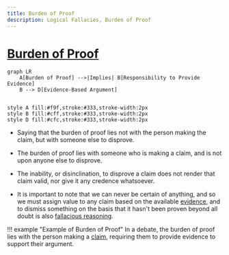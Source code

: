 ```yaml
---
title: Burden of Proof
description: Logical Fallacies, Burden of Proof
---
```


# [Burden of Proof](https://en.wikipedia.org/wiki/Burden_of_proof_(philosophy))

```mermaid
graph LR
    A[Burden of Proof] -->|Implies| B[Responsibility to Provide Evidence]
    B --> D[Evidence-Based Argument]
    

style A fill:#f9f,stroke:#333,stroke-width:2px
style B fill:#cff,stroke:#333,stroke-width:2px
style D fill:#cfc,stroke:#333,stroke-width:2px
```

- Saying that the burden of proof lies not with the person making the claim, but with someone else to disprove.

- The burden of proof lies with someone who is making a claim, and is not upon anyone else to disprove. 

- The inability, or disinclination, to disprove a claim does not render that claim valid, nor give it any credence whatsoever. 

- It is important to note that we can never be certain of anything, and so we must assign value to any claim based on the available [evidence](https://en.wikipedia.org/wiki/Evidence), and to dismiss something on the basis that it hasn't been proven beyond all doubt is also [fallacious reasoning](https://en.wikipedia.org/wiki/Fallacy).

!!! example "Example of Burden of Proof"
    In a debate, the burden of proof lies with the person making a [claim](https://en.wikipedia.org/wiki/Claim_(philosophy)), requiring them to provide evidence to support their argument.